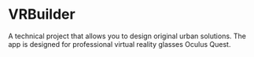 # VRBuilder
A technical project that allows you to design original urban solutions.
The app is designed for professional virtual reality glasses Oculus Quest.
